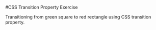 
#CSS Transition Property Exercise

Transitioning from green square to red rectangle using CSS transition property.